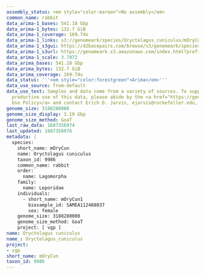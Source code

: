 ```yaml
---
assembly_status: <em style="color:maroon">No assembly</em>
common_name: rabbit
data_arima-1_bases: 541.18 Gbp
data_arima-1_bytes: 132.7 GiB
data_arima-1_coverage: 169.74x
data_arima-1_links: s3://genomeark/species/Oryctolagus_cuniculus/mOryCun1/genomic_data/arima/<br>
data_arima-1_s3gui: https://42basepairs.com/browse/s3/genomeark/species/Oryctolagus_cuniculus/mOryCun1/genomic_data/arima/
data_arima-1_s3url: https://genomeark.s3.amazonaws.com/index.html?prefix=species/Oryctolagus_cuniculus/mOryCun1/genomic_data/arima/
data_arima-1_scale: 3.7972
data_arima_bases: 541.18 Gbp
data_arima_bytes: 132.7 GiB
data_arima_coverage: 169.74x
data_status: '''<em style="color:forestgreen">Arima</em>'''
data_use_source: from-default
data_use_text: Samples and data come from a variety of sources. To support fair and
  productive use of this data, please abide by the <a href="https://genome10k.soe.ucsc.edu/data-use-policies/">Data
  Use Policy</a> and contact Erich D. Jarvis, ejarvis@rockefeller.edu, with any questions.
genome_size: 3188280000
genome_size_display: 3.19 Gbp
genome_size_method: GoaT
last_raw_data: 1687356974
last_updated: 1687356976
metadata: |
  species:
    short_name: mOryCun
    name: Oryctolagus cuniculus
    taxon_id: 9986
    common_name: rabbit
    order:
      name: Lagomorpha
    family:
      name: Leporidae
    individuals:
      - short_name: mOryCun1
        biosample_id: SAMEA112468037
        sex: female
    genome_size: 3188280000
    genome_size_method: GoaT
    project: [ vgp ]
name: Oryctolagus cuniculus
name_: Oryctolagus_cuniculus
project:
- vgp
short_name: mOryCun
taxon_id: 9986
---
```


